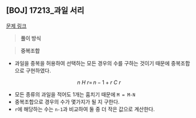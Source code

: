 ## [BOJ] 17213_과일 서리

[문제 링크](https://www.acmicpc.net/problem/17213)

> **풀이 방식**

> **중복조합**
  - 과일을 중복을 허용하여 선택하는 모든 경우의 수를 구하는 것이기 때문에 중복조합으로 구현하였다.

  $$ \, n\: H\: r = \, {n-1+r}\: C\: r $$


- 모든 종류의 과일을 적어도 1개는 훔치기 때문에 `M = M-N`
- 중복조합으로 경우의 수가 몇가지가 될 지 구한다.
- `r`에 해당하는 수는 `n-1`과 비교하여 둘 중 더 작은 값으로 계산한다.
